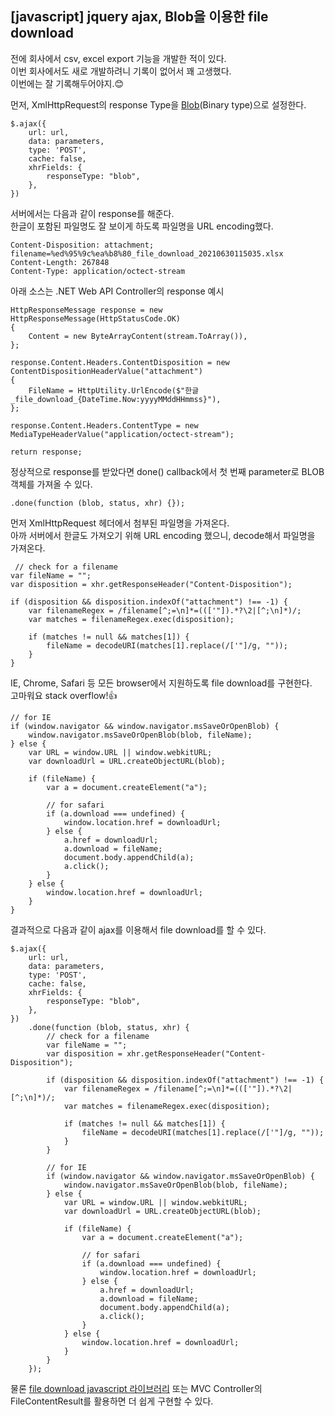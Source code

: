 ## [javascript] jquery ajax, Blob을 이용한 file download

전에 회사에서 csv, excel export 기능을 개발한 적이 있다.  
이번 회사에서도 새로 개발하려니 기록이 없어서 꽤 고생했다.  
이번에는 잘 기록해두어야지.😊

먼저, XmlHttpRequest의 response Type을 [Blob](https://developer.mozilla.org/en-US/docs/Web/API/Blob)(Binary type)으로 설정한다.  

```
$.ajax({
    url: url,
    data: parameters,
    type: 'POST',
    cache: false,
    xhrFields: {
        responseType: "blob",
    },
})
```

서버에서는 다음과 같이 response를 해준다.  
한글이 포함된 파일명도 잘 보이게 하도록 파일명을 URL encoding했다.  
```
Content-Disposition: attachment; filename=%ed%95%9c%ea%b8%80_file_download_20210630115035.xlsx  
Content-Length: 267848  
Content-Type: application/octect-stream  
```

아래 소스는 .NET Web API Controller의 response 예시
```
HttpResponseMessage response = new HttpResponseMessage(HttpStatusCode.OK)
{
    Content = new ByteArrayContent(stream.ToArray()),
};

response.Content.Headers.ContentDisposition = new ContentDispositionHeaderValue("attachment")
{
    FileName = HttpUtility.UrlEncode($"한글_file_download_{DateTime.Now:yyyyMMddHHmmss}"),
};

response.Content.Headers.ContentType = new MediaTypeHeaderValue("application/octect-stream");

return response;
```

정상적으로 response를 받았다면 done() callback에서 첫 번째 parameter로 BLOB 객체를 가져올 수 있다.  

```
.done(function (blob, status, xhr) {});
```

먼저 XmlHttpRequest 헤더에서 첨부된 파일명을 가져온다.  
아까 서버에서 한글도 가져오기 위해 URL encoding 했으니, decode해서 파일명을 가져온다.

```
 // check for a filename
var fileName = "";
var disposition = xhr.getResponseHeader("Content-Disposition");

if (disposition && disposition.indexOf("attachment") !== -1) {
    var filenameRegex = /filename[^;=\n]*=((['"]).*?\2|[^;\n]*)/;
    var matches = filenameRegex.exec(disposition);

    if (matches != null && matches[1]) {
        fileName = decodeURI(matches[1].replace(/['"]/g, ""));
    }
}
```

IE, Chrome, Safari 등 모든 browser에서 지원하도록 file download를 구현한다.  
고마워요 stack overflow!👍  
```
// for IE
if (window.navigator && window.navigator.msSaveOrOpenBlob) {
    window.navigator.msSaveOrOpenBlob(blob, fileName);
} else {
    var URL = window.URL || window.webkitURL;
    var downloadUrl = URL.createObjectURL(blob);

    if (fileName) {
        var a = document.createElement("a");

        // for safari
        if (a.download === undefined) {
            window.location.href = downloadUrl;
        } else {
            a.href = downloadUrl;
            a.download = fileName;
            document.body.appendChild(a);
            a.click();
        }
    } else {
        window.location.href = downloadUrl;
    }
}
```


결과적으로 다음과 같이 ajax를 이용해서 file download를 할 수 있다.  

```
$.ajax({
    url: url,
    data: parameters,
    type: 'POST',
    cache: false,
    xhrFields: {
        responseType: "blob",
    },
})
    .done(function (blob, status, xhr) {
        // check for a filename
        var fileName = "";
        var disposition = xhr.getResponseHeader("Content-Disposition");

        if (disposition && disposition.indexOf("attachment") !== -1) {
            var filenameRegex = /filename[^;=\n]*=((['"]).*?\2|[^;\n]*)/;
            var matches = filenameRegex.exec(disposition);

            if (matches != null && matches[1]) {
                fileName = decodeURI(matches[1].replace(/['"]/g, ""));
            }
        }

        // for IE
        if (window.navigator && window.navigator.msSaveOrOpenBlob) {
            window.navigator.msSaveOrOpenBlob(blob, fileName);
        } else {
            var URL = window.URL || window.webkitURL;
            var downloadUrl = URL.createObjectURL(blob);

            if (fileName) {
                var a = document.createElement("a");

                // for safari
                if (a.download === undefined) {
                    window.location.href = downloadUrl;
                } else {
                    a.href = downloadUrl;
                    a.download = fileName;
                    document.body.appendChild(a);
                    a.click();
                }
            } else {
                window.location.href = downloadUrl;
            }
        }
    });
```

물론 [file download javascript 라이브러리](https://github.com/rndme/download) 또는 MVC Controller의 FileContentResult를 활용하면 더 쉽게 구현할 수 있다.
